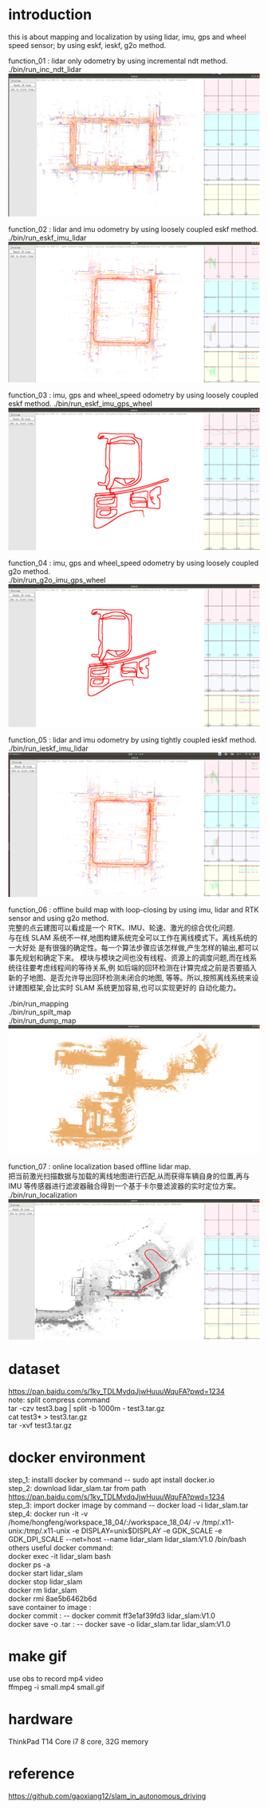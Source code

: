 # introduction  
this is about mapping and localization by using lidar, imu, gps and wheel speed sensor; by using eskf, ieskf, g2o method.

function_01 : lidar only odometry by using incremental ndt method.   
./bin/run_inc_ndt_lidar  
![](./doc/inc_ndt_lidar.png)

function_02 : lidar and imu odometry by using loosely coupled eskf method.   
./bin/run_eskf_imu_lidar  
![](./doc/eskf_imu_lidar.png)

function_03 : imu, gps and wheel_speed odometry by using loosely coupled eskf method.
./bin/run_eskf_imu_gps_wheel
![](./doc/eskf_imu_gps_wheel.png)

function_04 : imu, gps and wheel_speed odometry by using loosely coupled g2o method.   
./bin/run_g2o_imu_gps_wheel   
![](./doc/g2o_imu_gps_wheel.png)

function_05 : lidar and imu odometry by using tightly coupled ieskf method.   
./bin/run_ieskf_imu_lidar  
![](./doc/ieskf_imu_lidar.png)

<!-- function_06 : lidar and imu odometry by using tightly coupled g2o method.
./run_g2o_imu_lidar -->
<!-- ![](./doc/g2o_imu_lidar.png) -->

function_06 : offline build map with loop-closing by using imu, lidar and RTK sensor and using g2o method.   
完整的点云建图可以看成是一个 RTK、IMU、轮速、激光的综合优化问题.   
与在线 SLAM 系统不一样,地图构建系统完全可以工作在离线模式下。离线系统的一大好处
是有很强的确定性。每一个算法步骤应该怎样做,产生怎样的输出,都可以事先规划和确定下来。
模块与模块之间也没有线程、资源上的调度问题,而在线系统往往要考虑线程间的等待关系,例
如后端的回环检测在计算完成之前是否要插入新的子地图、是否允许导出回环检测未闭合的地图,
等等。所以,按照离线系统来设计建图框架,会比实时 SLAM 系统更加容易,也可以实现更好的
自动化能力。  

./bin/run_mapping  
./bin/run_spilt_map   
./bin/run_dump_map   
![](./doc/map.png)

function_07 : online localization based offline lidar map.    
把当前激光扫描数据与加载的离线地图进行匹配,从而获得车辆自身的位置,再与 IMU 等传感器进行滤波器融合得到一个基于卡尔曼滤波器的实时定位方案。    
./bin/run_localization     
![](./doc/localization.png)   

# dataset
https://pan.baidu.com/s/1ky_TDLMvdqJjwHuuuWquFA?pwd=1234    
note: split compress command   
tar -czv test3.bag | split -b 1000m - test3.tar.gz   
cat test3* > test3.tar.gz    
tar -xvf test3.tar.gz    

# docker environment
step_1: installl docker by command -- sudo apt  install docker.io  
step_2: download lidar_slam.tar from path https://pan.baidu.com/s/1ky_TDLMvdqJjwHuuuWquFA?pwd=1234     
step_3: import docker image by command -- docker load -i lidar_slam.tar  
step_4: docker run -it -v /home/hongfeng/workspace_18_04/:/workspace_18_04/ -v /tmp/.x11-unix:/tmp/.x11-unix -e DISPLAY=unix$DISPLAY -e GDK_SCALE -e GDK_DPI_SCALE --net=host --name lidar_slam lidar_slam:V1.0 /bin/bash  
others useful docker command:    
docker exec -it lidar_slam bash    
docker ps -a    
docker start lidar_slam     
docker stop lidar_slam    
docker rm lidar_slam    
docker rmi 8ae5b6462b6d     
save container to image :      
docker commit <container id> <image name>:<tag> -- docker commit ff3e1af39fd3 lidar_slam:V1.0     
docker save -o <filename>.tar <image name>:<tag> -- docker save -o lidar_slam.tar lidar_slam:V1.0     

# make gif
use obs to record mp4 video  
ffmpeg -i small.mp4 small.gif   

# hardware
ThinkPad T14 Core i7 8 core, 32G memory

# reference
https://github.com/gaoxiang12/slam_in_autonomous_driving
